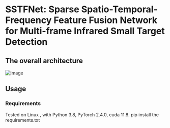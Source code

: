 # SSTFNet: Sparse Spatio-Temporal-Frequency Feature Fusion Network for Multi-frame Infrared Small Target Detection
## The overall architecture
![image](https://github.com/YangBo0411/SSTFNet/blob/main/fig1.png)

## Usage
### Requirements
Tested on Linux , with Python 3.8, PyTorch 2.4.0, cuda 11.8.
pip install the requirements.txt
